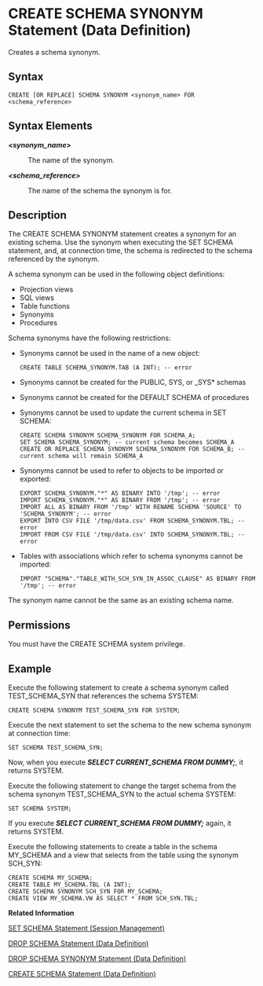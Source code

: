 <!-- loio1b54e1f64cfc401bb3adbe7c143bc323 -->

# CREATE SCHEMA SYNONYM Statement \(Data Definition\)

Creates a schema synonym.



## Syntax

```
CREATE [OR REPLACE] SCHEMA SYNONYM <synonym_name> FOR <schema_reference>
```



<a name="loio1b54e1f64cfc401bb3adbe7c143bc323__section_jhm_szg_nfb"/>

## Syntax Elements


<dl>
<dt><b>

*<synonym\_name\>*

</b></dt>
<dd>

The name of the synonym.



</dd><dt><b>

*<schema\_reference\>*

</b></dt>
<dd>

The name of the schema the synonym is for.



</dd>
</dl>



<a name="loio1b54e1f64cfc401bb3adbe7c143bc323__section_efb_hvb_4fb"/>

## Description

The CREATE SCHEMA SYNONYM statement creates a synonym for an existing schema. Use the synonym when executing the SET SCHEMA statement, and, at connection time, the schema is redirected to the schema referenced by the synonym.

A schema synonym can be used in the following object definitions:

-   Projection views
-   SQL views
-   Table functions
-   Synonyms
-   Procedures

Schema synonyms have the following restrictions:

-   Synonyms cannot be used in the name of a new object:

    ```
    CREATE TABLE SCHEMA_SYNONYM.TAB (A INT); -- error
    ```

-   Synonyms cannot be created for the PUBLIC, SYS, or \_SYS\* schemas
-   Synonyms cannot be created for the DEFAULT SCHEMA of procedures
-   Synonyms cannot be used to update the current schema in SET SCHEMA:

    ```
    CREATE SCHEMA SYNONYM SCHEMA_SYNONYM FOR SCHEMA_A;
    SET SCHEMA SCHEMA_SYNONYM; -- current schema becomes SCHEMA_A
    CREATE OR REPLACE SCHEMA SYNONYM SCHEMA_SYNONYM FOR SCHEMA_B; -- current schema will remain SCHEMA_A
    ```

-   Synonyms cannot be used to refer to objects to be imported or exported:

    ```
    EXPORT SCHEMA_SYNONYM."*" AS BINARY INTO '/tmp'; -- error
    IMPORT SCHEMA_SYNONYM."*" AS BINARY FROM '/tmp'; -- error
    IMPORT ALL AS BINARY FROM '/tmp' WITH RENAME SCHEMA 'SOURCE' TO 'SCHEMA_SYNONYM'; -- error
    EXPORT INTO CSV FILE '/tmp/data.csv' FROM SCHEMA_SYNONYM.TBL; -- error
    IMPORT FROM CSV FILE '/tmp/data.csv' INTO SCHEMA_SYNONYM.TBL; -- error
    ```

-   Tables with associations which refer to schema synonyms cannot be imported:

    ```
    IMPORT "SCHEMA"."TABLE_WITH_SCH_SYN_IN_ASSOC_CLAUSE" AS BINARY FROM '/tmp'; -- error
    ```


The synonym name cannot be the same as an existing schema name.



<a name="loio1b54e1f64cfc401bb3adbe7c143bc323__section_blr_zff_pfb"/>

## Permissions

You must have the CREATE SCHEMA system privilege.



<a name="loio1b54e1f64cfc401bb3adbe7c143bc323__section_mdx_bfc_4fb"/>

## Example

Execute the following statement to create a schema synonym called TEST\_SCHEMA\_SYN that references the schema SYSTEM:

```
CREATE SCHEMA SYNONYM TEST_SCHEMA_SYN FOR SYSTEM;
```

Execute the next statement to set the schema to the new schema synonym at connection time:

```
SET SCHEMA TEST_SCHEMA_SYN;
```

Now, when you execute ***SELECT CURRENT\_SCHEMA FROM DUMMY;***, it returns SYSTEM.

Execute the following statement to change the target schema from the schema synonym TEST\_SCHEMA\_SYN to the actual schema SYSTEM:

```
SET SCHEMA SYSTEM;
```

If you execute ***SELECT CURRENT\_SCHEMA FROM DUMMY;*** again, it returns SYSTEM.

Execute the following statements to create a table in the schema MY\_SCHEMA and a view that selects from the table using the synonym SCH\_SYN:

```
CREATE SCHEMA MY_SCHEMA;
CREATE TABLE MY_SCHEMA.TBL (A INT);
CREATE SCHEMA SYNONYM SCH_SYN FOR MY_SCHEMA;
CREATE VIEW MY_SCHEMA.VW AS SELECT * FROM SCH_SYN.TBL;
```

**Related Information**  


[SET SCHEMA Statement \(Session Management\)](set-schema-statement-session-management-20fd550.md "Changes the default schema for the session to the specified schema.")

[DROP SCHEMA Statement \(Data Definition\)](drop-schema-statement-data-definition-20d7891.md "Removes a schema.")

[DROP SCHEMA SYNONYM Statement \(Data Definition\)](drop-schema-synonym-statement-data-definition-f8ac4d9.md "Removes a schema synonym.")

[CREATE SCHEMA Statement \(Data Definition\)](create-schema-statement-data-definition-20d4eca.md "Creates a schema in the current database.")

